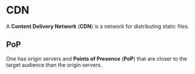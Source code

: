 # CDN

A **Content Delivery Network** (**CDN**) is a network for distributing static
files.

## PoP

One has origin servers and **Points of Presence** (**PoP**) that are closer to
the target audience than the origin servers.
